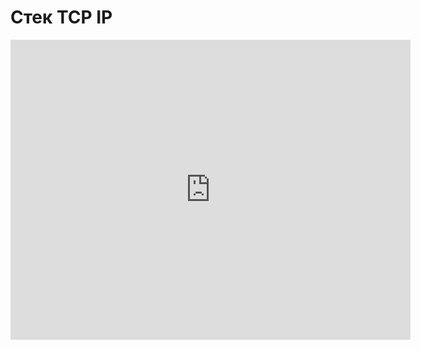 # Стек TCP IP
<iframe width="640" height="480" src="https://www.youtube.com/embed/MCK5KB-6kmw?list=PLU-TUGRFxOHgDmoiAExzK0M1qM0RaBQ8f" frameborder="0" allowfullscreen></iframe>
